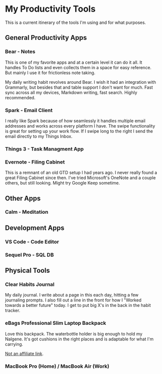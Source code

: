 # My Productivity Tools

This is a current itinerary of the tools I'm using and for what purposes.

## General Productivity Apps

### Bear - Notes

This is one of my favorite apps and at a certain level it can do it all. It handles To Do lists and even collects them in a space for easy reference. But mainly I use it for frictionless note taking. 

My daily writing habit revolves around Bear. I wish it had an integration with Grammarly, but besides that and table support I don't want for much. Fast sync across all my devices, Markdown writing, fast search. Highly recommended. 

### Spark - Email Client

I really like Spark because of how seamlessly it handles multiple email addresses and works across every platform I have. The swipe functionality is great for setting up your work flow. If I swipe long to the right I send the email directly to my Things Inbox.

### Things 3 - Task Managment App

### Evernote - Filing Cabinet

This is a remnant of an old GTD setup I had years ago. I never really found a great Filing Cabinet since then. I've tried Microsoft's OneNote and a couple others, but still looking. Might try Google Keep sometime.

## Other Apps

### Calm - Meditation

## Development Apps

### VS Code - Code Editor

### Sequel Pro - SQL DB

## Physical Tools

### Clear Habits Journal

My daily journal. I write about a page in this each day, hitting a few journaling prompts. I also fill out a line in the front for how I "Worked towards a better future" today. I get to put big X's in the back in the habit tracker.

### eBags Professional Slim Laptop Backpack

Love this backpack. The waterbottle holder is big enough to hold my Nalgene. It's got cushions in the right places and is adaptable for what I'm carrying.

[Not an affiliate link](https://www.ebags.com/product/ebags/tls-professional-slim-laptop-backpack/249582?productid=10230513).

### MacBook Pro (Home) / MacBook Air (Work)

